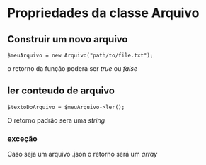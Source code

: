 # Propriedades da classe Arquivo

## Construir um novo arquivo
```
$meuArquivo = new Arquivo("path/to/file.txt");
```
o retorno da função podera ser _true_ ou _false_

## ler conteudo de arquivo
```
$textoDoArquivo = $meuArquivo->ler();
```
O retorno padrão sera uma _string_
### exceção
Caso seja um arquivo .json o retorno será um _array_

